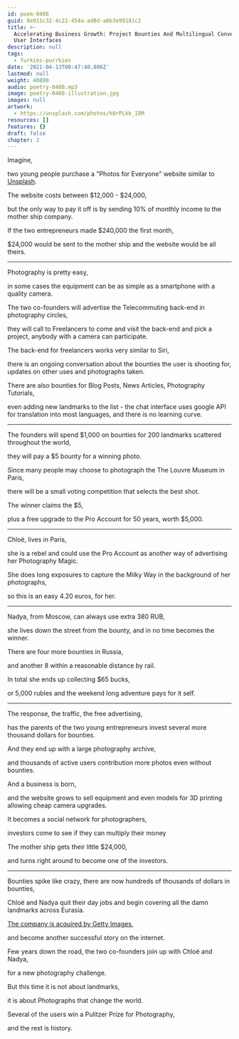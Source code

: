 ```yaml
---
id: poem-0408
guid: 8e911c32-4c22-454a-ad8d-a6b3e99181c2
title: >-
  Accelerating Business Growth: Project Bounties And Multilingual Conversational
  User Interfaces
description: null
tags:
  - furkies-purrkies
date: '2021-04-13T00:47:40.806Z'
lastmod: null
weight: 40800
audio: poetry-0408.mp3
image: poetry-0408-illustration.jpg
images: null
artwork:
  - https://unsplash.com/photos/k0rPLkk_I8M
resources: []
features: {}
draft: false
chapter: 2
---
```


Imagine,

two young people purchase a "Photos for Everyone" website similar to [Unsplash](https://unsplash.com/).

The website costs between $12,000 - $24,000,

but the only way to pay it off is by sending 10% of monthly income to the mother ship company.

If the two entrepreneurs made $240,000 the first month,

$24,000 would be sent to the mother ship and the website would be all theirs.

---

Photography is pretty easy,

in some cases the equipment can be as simple as a smartphone with a quality camera.

The two co-founders will advertise the Telecommuting back-end in photography circles,

they will call to Freelancers to come and visit the back-end and pick a project, anybody with a camera can participate.

The back-end for freelancers works very similar to Siri,

there is an ongoing conversation about the bounties the user is shooting for, updates on other uses and photographs taken.

There are also bounties for Blog Posts, News Articles, Photography Tutorials,

even adding new landmarks to the list - the chat interface uses google API for translation into most languages, and there is no learning curve.

---

The founders will spend $1,000 on bounties for 200 landmarks scattered throughout the world,

they will pay a $5 bounty for a winning photo.

Since many people may choose to photograph the The Louvre Museum in Paris,

there will be a small voting competition that selects the best shot.

The winner claims the $5,

plus a free upgrade to the Pro Account for 50 years, worth $5,000.

---

Chloë, lives in Paris,

she is a rebel and could use the Pro Account as another way of advertising her Photography Magic.

She does long exposures to capture the Milky Way in the background of her photographs,

so this is an easy 4.20 euros, for her.

---

Nadya, from Moscow, can always use extra 380 RUB,

she lives down the street from the bounty, and in no time becomes the winner.

There are four more bounties in Russia,

and another 8 within a reasonable distance by rail.

In total she ends up collecting $65 bucks,

or 5,000 rubles and the weekend long adventure pays for it self.

---

The response, the traffic, the free advertising,

has the parents of the two young entrepreneurs invest several more thousand dollars for bounties.

And they end up with a large photography archive,

and thousands of active users contribution more photos even without bounties.

And a business is born,

and the website grows to sell equipment and even models for 3D printing allowing cheap camera upgrades.

It becomes a social network for photographers,

investors come to see if they can multiply their money

The mother ship gets their little $24,000,

and turns right around to become one of the investors.

---

Bounties spike like crazy, there are now hundreds of thousands of dollars in bounties,

Chloë and Nadya quit their day jobs and begin covering all the damn landmarks across Eurasia.

[The company is acquired by Getty Images](https://unsplash.com/blog/unsplash-getty/),

and become another successful story on the internet.

Few years down the road, the two co-founders join up with Chloë and Nadya,

for a new photography challenge.

But this time it is not about landmarks,

it is about Photographs that change the world.

Several of the users win a Pulitzer Prize for Photography,

and the rest is history.
